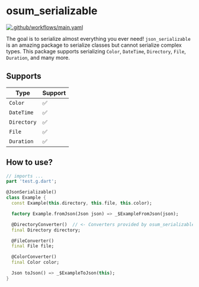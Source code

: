 # osum_serializable

[![.github/workflows/main.yaml](https://github.com/aswinmurali-io/osum_serializable/actions/workflows/main.yaml/badge.svg)](https://github.com/aswinmurali-io/osum_serializable/actions/workflows/main.yaml)

The goal is to serialize almost everything you ever need! `json_serializable` is an amazing package to serialize classes but cannot serialize complex types. This package supports serializing `Color`, `DateTime`, `Directory`, `File`, `Duration`, and many more.

## Supports

|Type|Support|
|---|---|
|`Color`|✅|
|`DateTime`|✅|
|`Directory`|✅|
|`File`|✅|
|`Duration`|✅|

## How to use?

```dart
// imports ...
part 'test.g.dart';

@JsonSerializable()
class Example {
  const Example(this.directory, this.file, this.color);

  factory Example.fromJson(Json json) => _$ExampleFromJson(json);

  @DirectoryConverter()  // <- Converters provided by osum_serializable!
  final Directory directory;

  @FileConverter()
  final File file;

  @ColorConverter()
  final Color color;

  Json toJson() => _$ExampleToJson(this);
}
```
